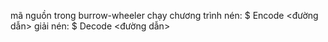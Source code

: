 mã nguồn trong burrow-wheeler
chạy chương trình
nén: $ Encode <đường dẫn>
giải nén: $ Decode <đường dẫn>